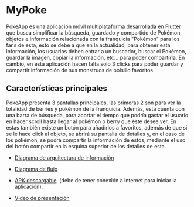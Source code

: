 # MyPoke

PokeApp es una aplicación móvil multiplataforma desarrollada en Flutter que busca simplificar la búsqueda, guardado y compartido de Pokémon, objetos e información relacionada con la franquicia "Pokémon" para los fans de esta, esto se debe a que en la actualidad, para obtener esta información, los usuarios deben entrar a un buscador, buscar el Pokémon, guardar la imagen, copiar la información, etc... para poder compartirla. En cambio, en esta aplicación hacen falta solo 3 clicks para poder guardar y compartir información de sus monstruos de bolsillo favoritos.

## Características principales

PokeApp presenta 3 pantallas principales, las primeras 2 son para ver la totalidad de berries y pokémon de la franquicia. Además, esta cuenta con una barra de búsqueda, para acortar el tiempo que podría gastar el usuario en hacer scroll hasta llegar al pokémon o berry que este desee ver. En estas también existe un botón para añadirlos a favoritos, además de que si se le hace click al objeto, se abrirá su pantalla de detalles y, en el caso de los pokémon, se podrá compartir la información de estos, mediante el uso del botón compartir en la esquina superior de los detalles de esta.



- [Diagrama de arquitectura de información](https://github.com/PatoJZ/pokemon_browser/blob/main/assets/Diagramas/Diagrama%20de%20arquitectura%20de%20informacion.pdf)
- [Diagrama de flujo](https://github.com/PatoJZ/pokemon_browser/blob/main/assets/Diagramas/Diagrama%20de%20flujo.pdf)


- [APK descargable](https://github.com/PatoJZ/pokemon_browser/blob/main/MyPoke.apk)  (debe de tener conexión a internet para iniciar la aplicación).
- [Video de presentación](https://drive.google.com/file/d/1evaFfLPwsDXdvGYm87Rz6i4QhD27tuh1/view?usp=sharing)
